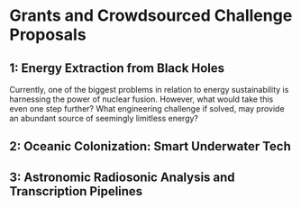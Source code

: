 # Grants and Crowdsourced Challenge Proposals

## 1: Energy Extraction from Black Holes
Currently, one of the biggest problems in relation to energy sustainability is harnessing the power of nuclear fusion. However, what would take this even one step further? What engineering challenge if solved, may provide an abundant source of seemingly limitless energy?

## 2: Oceanic Colonization: Smart Underwater Tech

## 3: Astronomic Radiosonic Analysis and Transcription Pipelines
